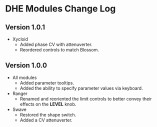 # DHE Modules Change Log

## Version 1.0.1

- Xycloid
  - Added phase CV with attenuverter.
  - Reordered controls to match Blossom.

## Version 1.0.0

- All modules
  - Added parameter tooltips.
  - Added the ability to specify parameter values via keyboard.
- Ranger
  - Renamed and reoriented the limit controls to better convey their effects on the **LEVEL** knob.
- Swave
  - Restored the shape switch.
  - Added a CV attenuverter.
